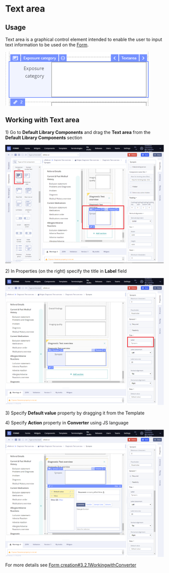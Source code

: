 # Text area

## Usage  <a id="Textarea-Usage"></a>

Text area is a graphical control element intended to enable the user to input text information to be used on the [Form](../ehr-forms-forms-in-detail/).

![](../.gitbook/assets/34840121.png)

## Working with Text area <a id="Textarea-WorkingwithTextarea"></a>

1\) Go to **Default Library Components** and drag the **Text area** from the **Default Library Components** section

![](../.gitbook/assets/34839726.png)

2\) In Properties \(on the right\) specify the title in **Label** field

![](../.gitbook/assets/34839729.png)

3\) Specify **Default value** property by dragging it from the Template  

4\) Specify **Action** property in **Converter** using JS language

![](../.gitbook/assets/34839730.png)

For more details see [Form creation\#3.2.1WorkingwithConverter](../ehr-forms-forms-in-detail/ehr-forms-form-creation.md#Formcreation-3.2.1WorkingwithConverter)

